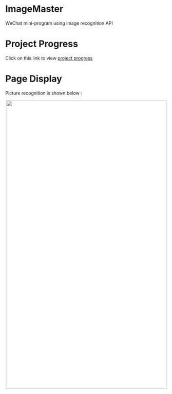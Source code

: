 # ImageMaster
WeChat mini-program using image recognition API

# Project Progress
Click on this link to view [project progress](https://github.com/ZHJ0125/ImageMaster/projects/1)

# Page Display
Picture recognition is shown below : 
<div align=center><img width="500" height="900" src="https://github.com/ZHJ0125/ImageMaster/blob/master/Project_Data/image/0_show.png"/></div>

